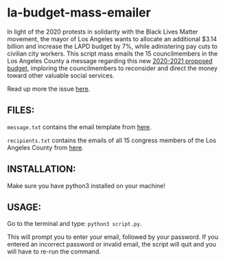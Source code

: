 # la-budget-mass-emailer
In light of the 2020 protests in solidarity with the Black Lives Matter movement, the mayor of Los Angeles wants to allocate an additional $3.14 billion and increase the LAPD budget by 7%, while adinistering pay cuts to civilian city workers. 
This script mass emails the 15 councilmembers in the Los Angeles County a message regarding this new [2020-2021 proposed budget](http://cao.lacity.org/budget20-21/2020-21Proposed_Budget.pdf), imploring the councilmembers to reconsider and direct the money toward other valuable social services. 

Read up more the issue [here](https://www.gq.com/story/cops-cost-billions).

## FILES:
`message.txt` contains the email template from [here](https://www.instagram.com/p/CA6Klr7Aj2M/).

`recipients.txt` contains the emails of all 15 congress members of the Los Angeles County from [here](https://la-bike.org/resources/contact-councilmember/).


## INSTALLATION:
Make sure you have python3 installed on your machine!

## USAGE:
Go to the terminal and type: `python3 script.py`.

This will prompt you to enter your email, followed by your password. If you entered an incorrect password or invalid email, the script will quit and you will have to re-run the command.

